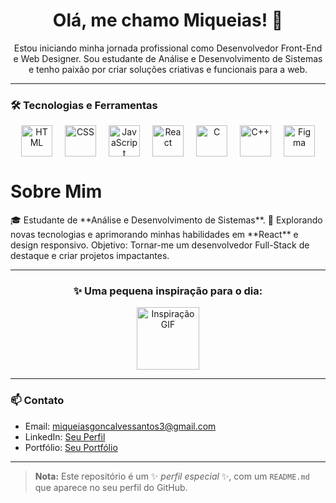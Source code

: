 <h1 align="center">Olá, me chamo Miqueias! 👋</h1>

<p align="center">
  Estou iniciando minha jornada profissional como Desenvolvedor Front-End e Web Designer. 
  Sou estudante de Análise e Desenvolvimento de Sistemas e tenho paixão por criar soluções criativas e funcionais para a web.
</p>

---

### 🛠️ Tecnologias e Ferramentas
<div align="center" style="display: flex; justify-content: center; gap: 20px; flex-wrap: wrap;">
  <img height="50" src="https://cdn.jsdelivr.net/gh/devicons/devicon/icons/html5/html5-original.svg" alt="HTML" style="transition: transform 0.3s;">
  <img height="50" src="https://cdn.jsdelivr.net/gh/devicons/devicon/icons/css3/css3-original.svg" alt="CSS" style="transition: transform 0.3s;">
  <img height="50" src="https://cdn.jsdelivr.net/gh/devicons/devicon/icons/javascript/javascript-original.svg" alt="JavaScript" style="transition: transform 0.3s;">
  <img height="50" src="https://cdn.jsdelivr.net/gh/devicons/devicon/icons/react/react-original.svg" alt="React" style="transition: transform 0.3s;">
  <img height="50" src="https://cdn.jsdelivr.net/gh/devicons/devicon/icons/c/c-original.svg" alt="C" style="transition: transform 0.3s;">
  <img height="50" src="https://cdn.jsdelivr.net/gh/devicons/devicon/icons/cplusplus/cplusplus-original.svg" alt="C++" style="transition: transform 0.3s;">
  <img height="50" src="https://cdn.jsdelivr.net/gh/devicons/devicon/icons/figma/figma-original.svg" alt="Figma" style="transition: transform 0.3s;">
</div>



  <h1>Sobre Mim</h1><p></p>
🎓 Estudante de **Análise e Desenvolvimento de Sistemas**.
🌱 Explorando novas tecnologias e aprimorando minhas habilidades em **React** e design responsivo.
Objetivo: Tornar-me um desenvolvedor Full-Stack de destaque e criar projetos impactantes.

---

<div align="center">
  <h3>✨ Uma pequena inspiração para o dia:</h3>
  <img height="100" src="https://media1.tenor.com/m/_HKvSrpwPGYAAAAC/oikawa-toru.gif" alt="Inspiração GIF">
</div>

---

### 📫 Contato
- Email: [miqueiasgoncalvessantos3@gmail.com](mailto:miqueiasgoncalvessantos3@gmail.com)
- LinkedIn: [Seu Perfil](https://www.linkedin.com/in/seu-perfil)
- Portfólio: [Seu Portfólio](https://seuportfólio.com)

---

> **Nota:** Este repositório é um ✨ _perfil especial_ ✨, com um `README.md` que aparece no seu perfil do GitHub.